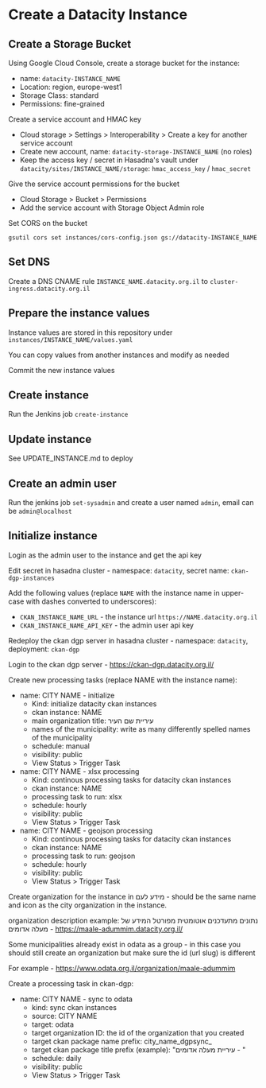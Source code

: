 # Create a Datacity Instance

## Create a Storage Bucket

Using Google Cloud Console, create a storage bucket for the instance:

* name: `datacity-INSTANCE_NAME`
* Location: region, europe-west1
* Storage Class: standard
* Permissions: fine-grained

Create a service account and HMAC key

* Cloud storage > Settings > Interoperability > Create a key for another service account
* Create new account, name: `datacity-storage-INSTANCE_NAME` (no roles)
* Keep the access key / secret in Hasadna's vault under `datacity/sites/INSTANCE_NAME/storage`: `hmac_access_key` / `hmac_secret`

Give the service account permissions for the bucket

* Cloud Storage > Bucket > Permissions
* Add the service account with Storage Object Admin role

Set CORS on the bucket

```
gsutil cors set instances/cors-config.json gs://datacity-INSTANCE_NAME
``` 

## Set DNS

Create a DNS CNAME rule `INSTANCE_NAME.datacity.org.il` to `cluster-ingress.datacity.org.il` 

## Prepare the instance values

Instance values are stored in this repository under `instances/INSTANCE_NAME/values.yaml`

You can copy values from another instances and modify as needed

Commit the new instance values

## Create instance

Run the Jenkins job `create-instance`

## Update instance

See UPDATE_INSTANCE.md to deploy

## Create an admin user

Run the jenkins job `set-sysadmin` and create a user named `admin`, email can be `admin@localhost`

## Initialize instance

Login as the admin user to the instance and get the api key

Edit secret in hasadna cluster - namespace: `datacity`, secret name: `ckan-dgp-instances`

Add the following values (replace `NAME` with the instance name in upper-case with dashes converted to underscores):

* `CKAN_INSTANCE_NAME_URL` - the instance url `https://NAME.datacity.org.il`
* `CKAN_INSTANCE_NAME_API_KEY` - the admin user api key

Redeploy the ckan dgp server in hasadna cluster - namespace: `datacity`, deployment: `ckan-dgp`

Login to the ckan dgp server - https://ckan-dgp.datacity.org.il/

Create new processing tasks (replace NAME with the instance name):

* name: CITY NAME - initialize
  * Kind: initialize datacity ckan instances
  * ckan instance: NAME
  * main organization title: עיריית שם העיר
  * names of the municipality: write as many differently spelled names of the municipality
  * schedule: manual
  * visibility: public
  * View Status > Trigger Task
* name: CITY NAME - xlsx processing
  * Kind: continous processing tasks for datacity ckan instances
  * ckan instance: NAME
  * processing task to run: xlsx
  * schedule: hourly
  * visibility: public
  * View Status > Trigger Task
* name: CITY NAME - geojson processing
  * Kind: continous processing tasks for datacity ckan instances
  * ckan instance: NAME
  * processing task to run: geojson
  * schedule: hourly
  * visibility: public
  * View Status > Trigger Task

Create organization for the instance in מידע לעם - should be the same name and icon as the city organization in the instance.

organization description example: נתונים מתעדכנים אוטומטית מפורטל המידע של מעלה אדומים - https://maale-adummim.datacity.org.il/

Some municipalities already exist in odata as a group - in this case you should still create an organization but make sure the id (url slug) is different

For example - https://www.odata.org.il/organization/maale-adummim

Create a processing task in ckan-dgp:

* name: CITY NAME - sync to odata
  * kind: sync ckan instances
  * source: CITY NAME
  * target: odata
  * target organization ID: the id of the organization that you created
  * target ckan package name prefix: city_name_dgpsync_
  * target ckan package title prefix (example): "עיריית מעלה אדומים - " 
  * schedule: daily
  * visibility: public
  * View Status > Trigger Task
